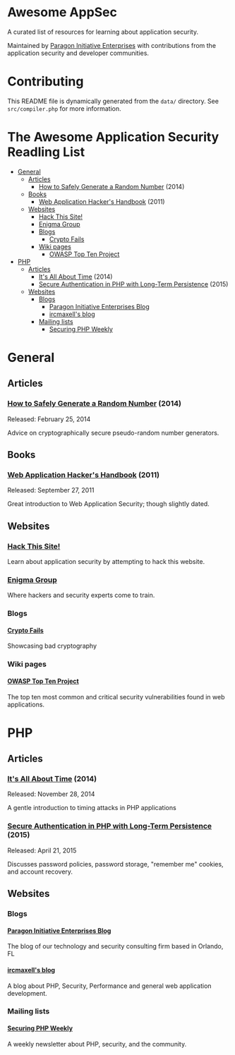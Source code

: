 # Awesome AppSec

A curated list of resources for learning about application security.

Maintained by [Paragon Initiative Enterprises](https://paragonie.com) with
contributions from the application security and developer communities.

# Contributing

This README file is dynamically generated from the `data/` directory. 
See `src/compiler.php` for more information.

# The Awesome Application Security Readling List

  * [General](#general)
    * [Articles](#articles)
      * [How to Safely Generate a Random Number](#how-to-safely-generate-a-random-number-2014) (2014)
    * [Books](#books)
      * [Web Application Hacker's Handbook](#web-application-hackers-handbook-2011) (2011)
    * [Websites](#websites)
      * [Hack This Site!](#hack-this-site)
      * [Enigma Group](#enigma-group)
      * [Blogs](#blogs)
        * [Crypto Fails](#crypto-fails)
      * [Wiki pages](#wiki-pages)
        * [OWASP Top Ten Project](#owasp-top-ten-project)
  * [PHP](#php)
    * [Articles](#articles)
      * [It's All About Time](#its-all-about-time-2014) (2014)
      * [Secure Authentication in PHP with Long-Term Persistence](#secure-authentication-in-php-with-long-term-persistence-2015) (2015)
    * [Websites](#websites)
      * [Blogs](#blogs)
        * [Paragon Initiative Enterprises Blog](#paragon-initiative-enterprises-blog)
        * [ircmaxell's blog](#ircmaxells-blog)
      * [Mailing lists](#mailing-lists)
        * [Securing PHP Weekly](#securing-php-weekly)


# General

## Articles

### [How to Safely Generate a Random Number](http://sockpuppet.org/blog/2014/02/25/safely-generate-random-numbers/) (2014)

Released: February 25, 2014

Advice on cryptographically secure pseudo-random number generators.

## Books

### [Web Application Hacker's Handbook](http://mdsec.net/wahh) (2011)

Released: September 27, 2011

Great introduction to Web Application Security; though slightly dated.

## Websites

### [Hack This Site!](http://www.hackthissite.org)

Learn about application security by attempting to hack this website.

### [Enigma Group](http://www.enigmagroup.org)

Where hackers and security experts come to train.

### Blogs

#### [Crypto Fails](http://cryptofails.com)

Showcasing bad cryptography

### Wiki pages

#### [OWASP Top Ten Project](https://www.owasp.org/index.php/Category:OWASP_Top_Ten_Project)

The top ten most common and critical security vulnerabilities found in web applications.

# PHP

## Articles

### [It's All About Time](http://blog.ircmaxell.com/2014/11/its-all-about-time.html) (2014)

Released: November 28, 2014

A gentle introduction to timing attacks in PHP applications

### [Secure Authentication in PHP with Long-Term Persistence](https://paragonie.com/blog/2015/04/secure-authentication-php-with-long-term-persistence) (2015)

Released: April 21, 2015

Discusses password policies, password storage, "remember me" cookies, and account recovery.

## Websites

### Blogs

#### [Paragon Initiative Enterprises Blog](https://paragonie.com/blog/)

The blog of our technology and security consulting firm based in Orlando, FL

#### [ircmaxell's blog](http://blog.ircmaxell.com)

A blog about PHP, Security, Performance and general web application development.

### Mailing lists

#### [Securing PHP Weekly](http://securingphp.com)

A weekly newsletter about PHP, security, and the community.
